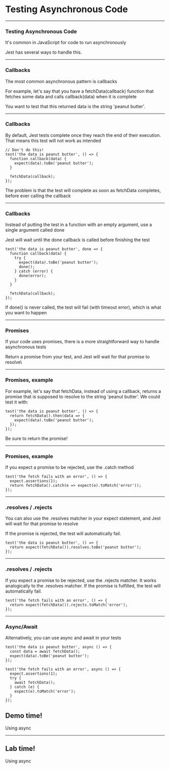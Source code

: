 # Testing Asynchronous Code

---
### Testing Asynchronous Code
It's common in JavaScript for code to run asynchronously

Jest has several ways to handle this.

---
### Callbacks
The most common asynchronous pattern is callbacks

For example, let's say that you have a fetchData(callback) function that fetches some data and calls callback(data) when it is complete

You want to test that this returned data is the string 'peanut butter'.

---
### Callbacks
By default, Jest tests complete once they reach the end of their execution. That means this test will not work as intended

```
// Don't do this!
test('the data is peanut butter', () => {
  function callback(data) {
    expect(data).toBe('peanut butter');
  }

  fetchData(callback);
});
```

The problem is that the test will complete as soon as fetchData completes, before ever calling the callback

---
### Callbacks
Instead of putting the test in a function with an empty argument, use a single argument called done

Jest will wait until the done callback is called before finishing the test

```
test('the data is peanut butter', done => {
  function callback(data) {
    try {
      expect(data).toBe('peanut butter');
      done();
    } catch (error) {
      done(error);
    }
  }

  fetchData(callback);
});
```

If done() is never called, the test will fail (with timeout error), which is what you want to happen


---
### Promises
If your code uses promises, there is a more straightforward way to handle asynchronous tests

Return a promise from your test, and Jest will wait for that promise to resolve\

---
### Promises, example
For example, let's say that fetchData, instead of using a callback, returns a promise that is supposed to resolve to the string 'peanut butter'. We could test it with:

```
test('the data is peanut butter', () => {
  return fetchData().then(data => {
    expect(data).toBe('peanut butter');
  });
});
```

Be sure to return the promise!

---
### Promises, example

If you expect a promise to be rejected, use the .catch method
```
test('the fetch fails with an error', () => {
  expect.assertions(1);
  return fetchData().catch(e => expect(e).toMatch('error'));
});
```

---
### .resolves / .rejects
You can also use the .resolves matcher in your expect statement, and Jest will wait for that promise to resolve
 
If the promise is rejected, the test will automatically fail.

```
test('the data is peanut butter', () => {
  return expect(fetchData()).resolves.toBe('peanut butter');
});
```

---
### .resolves / .rejects
If you expect a promise to be rejected, use the .rejects matcher. It works analogically to the .resolves matcher. If the promise is fulfilled, the test will automatically fail.

```
test('the fetch fails with an error', () => {
  return expect(fetchData()).rejects.toMatch('error');
});
```

---
### Async/Await
Alternatively, you can use async and await in your tests

```
test('the data is peanut butter', async () => {
  const data = await fetchData();
  expect(data).toBe('peanut butter');
});

test('the fetch fails with an error', async () => {
  expect.assertions(1);
  try {
    await fetchData();
  } catch (e) {
    expect(e).toMatch('error');
  }
});
```

<!-- .slide: data-background="url('images/demo.jpg')" data-background-size="cover" --> 
<!-- .slide: class="lab" -->
## Demo time!
Using async

---
<!-- .slide: data-background="url('images/lab2.jpg')" data-background-size="cover"  --> 
<!-- .slide: class="lab" -->
## Lab time!
Using async